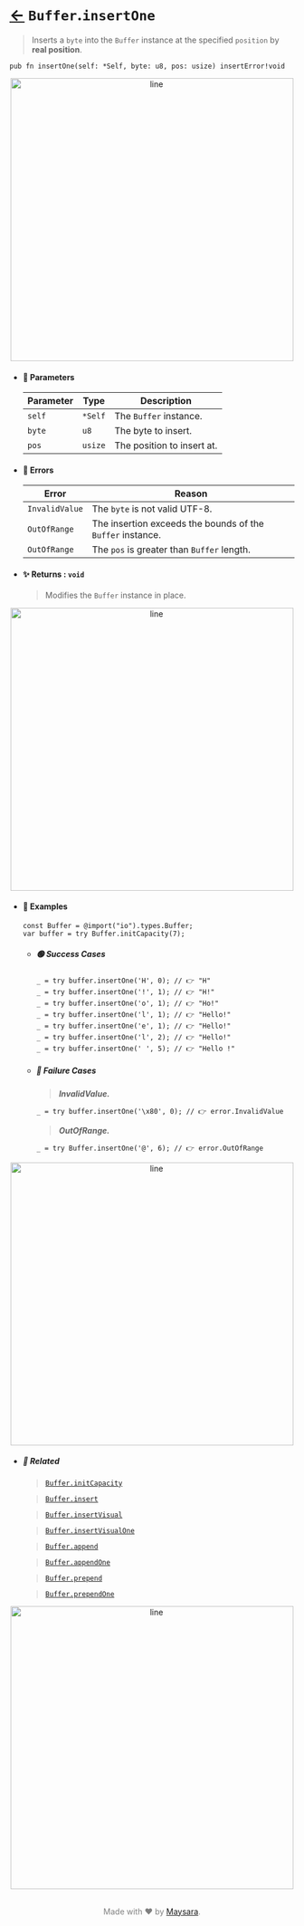# [←](../Buffer.md) `Buffer`.`insertOne`

> Inserts a `byte` into the `Buffer` instance at the specified `position` by **real position**.

```zig
pub fn insertOne(self: *Self, byte: u8, pos: usize) insertError!void
```


<div align="center">
<img src="https://raw.githubusercontent.com/Super-ZIG/io/refs/heads/main/dist/img/md/line.png" alt="line" style="width:500px;"/>
</div>

- #### 🧩 Parameters

    | Parameter | Type    | Description                |
    | --------- | ------- | -------------------------- |
    | `self`    | `*Self` | The `Buffer` instance.     |
    | `byte`    | `u8`    | The byte to insert.        |
    | `pos`     | `usize` | The position to insert at. |

- #### 🚫 Errors
    
    | Error          | Reason                                                     |
    | -------------- | ---------------------------------------------------------- |
    | `InvalidValue` | The `byte` is not valid UTF-8.                             |
    | `OutOfRange`   | The insertion exceeds the bounds of the `Buffer` instance. |
    | `OutOfRange`   | The `pos` is greater than `Buffer` length.                 |

- #### ✨ Returns : `void`

    > Modifies the `Buffer` instance in place.

<div align="center">
<img src="https://raw.githubusercontent.com/Super-ZIG/io/refs/heads/main/dist/img/md/line.png" alt="line" style="width:500px;"/>
</div>

- #### 🧪 Examples

    ```zig
    const Buffer = @import("io").types.Buffer;
    var buffer = try Buffer.initCapacity(7);
    ```

    - ##### 🟢 Success Cases

        ```zig
        _ = try buffer.insertOne('H', 0); // 👉 "H"
        _ = try buffer.insertOne('!', 1); // 👉 "H!"
        _ = try buffer.insertOne('o', 1); // 👉 "Ho!"
        _ = try buffer.insertOne('l', 1); // 👉 "Hello!"
        _ = try buffer.insertOne('e', 1); // 👉 "Hello!"
        _ = try buffer.insertOne('l', 2); // 👉 "Hello!"
        _ = try buffer.insertOne(' ', 5); // 👉 "Hello !"
        ```

    - ##### 🔴 Failure Cases
        
        > **_InvalidValue._**

        ```zig
        _ = try buffer.insertOne('\x80', 0); // 👉 error.InvalidValue
        ```
        
        > **_OutOfRange._**

        ```zig
        _ = try Buffer.insertOne('@', 6); // 👉 error.OutOfRange
        ```

<div align="center">
<img src="https://raw.githubusercontent.com/Super-ZIG/io/refs/heads/main/dist/img/md/line.png" alt="line" style="width:500px;"/>
</div>

- ##### 🔗 Related

  > [`Buffer.initCapacity`](./initCapacity.md)

  > [`Buffer.insert`](./insert.md)

  > [`Buffer.insertVisual`](./insertVisual.md)

  > [`Buffer.insertVisualOne`](./insertVisualOne.md)

  > [`Buffer.append`](./append.md)

  > [`Buffer.appendOne`](./appendOne.md)

  > [`Buffer.prepend`](./prepend.md)

  > [`Buffer.prependOne`](./prependOne.md)

<div align="center">
<img src="https://raw.githubusercontent.com/Super-ZIG/io/refs/heads/main/dist/img/md/line.png" alt="line" style="width:500px;"/>
</div>

<p align="center" style="color:grey;"><br />Made with ❤️ by <a href="http://github.com/maysara-elshewehy" target="blank">Maysara</a>.</p>